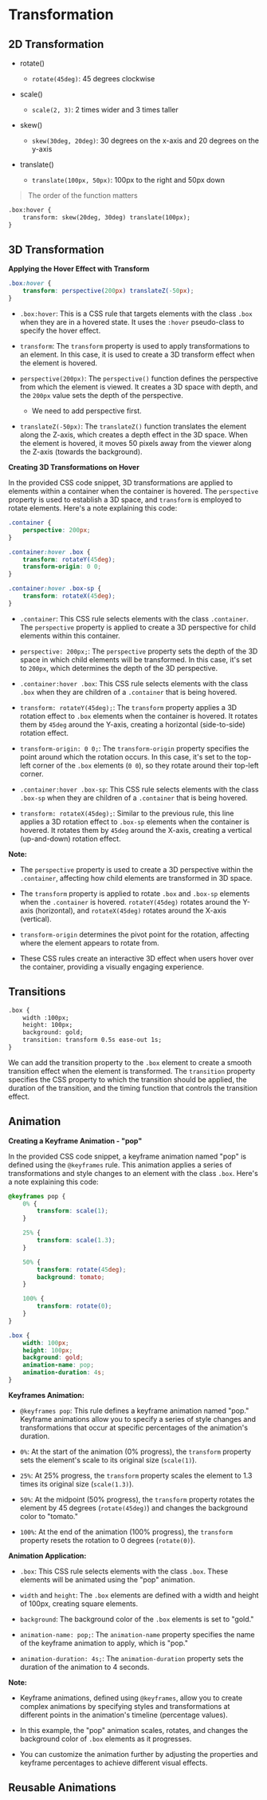 # Transformation

## 2D Transformation
- rotate()
    - `rotate(45deg)`: 45 degrees clockwise

- scale()
    - `scale(2, 3)`: 2 times wider and 3 times taller

- skew()
    - `skew(30deg, 20deg)`: 30 degrees on the x-axis and 20 degrees on the y-axis

- translate()
    - `translate(100px, 50px)`: 100px to the right and 50px down

> The order of the function matters

```html
.box:hover {
    transform: skew(20deg, 30deg) translate(100px);
}
```

## 3D Transformation

**Applying the Hover Effect with Transform**

```css
.box:hover {
    transform: perspective(200px) translateZ(-50px);
}
```

- `.box:hover`: This is a CSS rule that targets elements with the class `.box` when they are in a hovered state. It uses the `:hover` pseudo-class to specify the hover effect.

- `transform`: The `transform` property is used to apply transformations to an element. In this case, it is used to create a 3D transform effect when the element is hovered.

- `perspective(200px)`: The `perspective()` function defines the perspective from which the element is viewed. It creates a 3D space with depth, and the `200px` value sets the depth of the perspective.
    - We need to add perspective first.

- `translateZ(-50px)`: The `translateZ()` function translates the element along the Z-axis, which creates a depth effect in the 3D space. When the element is hovered, it moves 50 pixels away from the viewer along the Z-axis (towards the background).


**Creating 3D Transformations on Hover**

In the provided CSS code snippet, 3D transformations are applied to elements within a container when the container is hovered. The `perspective` property is used to establish a 3D space, and `transform` is employed to rotate elements. Here's a note explaining this code:

```css
.container {
    perspective: 200px;
}

.container:hover .box {
    transform: rotateY(45deg);
    transform-origin: 0 0;
}

.container:hover .box-sp {
    transform: rotateX(45deg);
}
```

- `.container`: This CSS rule selects elements with the class `.container`. The `perspective` property is applied to create a 3D perspective for child elements within this container.

- `perspective: 200px;`: The `perspective` property sets the depth of the 3D space in which child elements will be transformed. In this case, it's set to `200px`, which determines the depth of the 3D perspective.

- `.container:hover .box`: This CSS rule selects elements with the class `.box` when they are children of a `.container` that is being hovered.

- `transform: rotateY(45deg);`: The `transform` property applies a 3D rotation effect to `.box` elements when the container is hovered. It rotates them by `45deg` around the Y-axis, creating a horizontal (side-to-side) rotation effect.

- `transform-origin: 0 0;`: The `transform-origin` property specifies the point around which the rotation occurs. In this case, it's set to the top-left corner of the `.box` elements (`0 0`), so they rotate around their top-left corner.

- `.container:hover .box-sp`: This CSS rule selects elements with the class `.box-sp` when they are children of a `.container` that is being hovered.

- `transform: rotateX(45deg);`: Similar to the previous rule, this line applies a 3D rotation effect to `.box-sp` elements when the container is hovered. It rotates them by `45deg` around the X-axis, creating a vertical (up-and-down) rotation effect.

**Note:**

- The `perspective` property is used to create a 3D perspective within the `.container`, affecting how child elements are transformed in 3D space.

- The `transform` property is applied to rotate `.box` and `.box-sp` elements when the `.container` is hovered. `rotateY(45deg)` rotates around the Y-axis (horizontal), and `rotateX(45deg)` rotates around the X-axis (vertical).

- `transform-origin` determines the pivot point for the rotation, affecting where the element appears to rotate from.

- These CSS rules create an interactive 3D effect when users hover over the container, providing a visually engaging experience.

## Transitions

```html
.box {
    width :100px;
    height: 100px;
    background: gold;
    transition: transform 0.5s ease-out 1s;
}
```
We can add the transition property to the `.box` element to create a smooth transition effect when the element is transformed. The `transition` property specifies the CSS property to which the transition should be applied, the duration of the transition, and the timing function that controls the transition effect.

## Animation

**Creating a Keyframe Animation - "pop"**

In the provided CSS code snippet, a keyframe animation named "pop" is defined using the `@keyframes` rule. This animation applies a series of transformations and style changes to an element with the class `.box`. Here's a note explaining this code:

```css
@keyframes pop {
    0% {
        transform: scale(1);
    }

    25% {
        transform: scale(1.3);
    }

    50% {
        transform: rotate(45deg);
        background: tomato;
    }

    100% {
        transform: rotate(0);
    }
}

.box {
    width: 100px;
    height: 100px;
    background: gold;
    animation-name: pop;
    animation-duration: 4s;
}
```

**Keyframes Animation:**

- `@keyframes pop`: This rule defines a keyframe animation named "pop." Keyframe animations allow you to specify a series of style changes and transformations that occur at specific percentages of the animation's duration.

- `0%`: At the start of the animation (0% progress), the `transform` property sets the element's scale to its original size (`scale(1)`).

- `25%`: At 25% progress, the `transform` property scales the element to 1.3 times its original size (`scale(1.3)`).

- `50%`: At the midpoint (50% progress), the `transform` property rotates the element by 45 degrees (`rotate(45deg)`) and changes the background color to "tomato."

- `100%`: At the end of the animation (100% progress), the `transform` property resets the rotation to 0 degrees (`rotate(0)`).

**Animation Application:**

- `.box`: This CSS rule selects elements with the class `.box`. These elements will be animated using the "pop" animation.

- `width` and `height`: The `.box` elements are defined with a width and height of 100px, creating square elements.

- `background`: The background color of the `.box` elements is set to "gold."

- `animation-name: pop;`: The `animation-name` property specifies the name of the keyframe animation to apply, which is "pop."

- `animation-duration: 4s;`: The `animation-duration` property sets the duration of the animation to 4 seconds.

**Note:**

- Keyframe animations, defined using `@keyframes`, allow you to create complex animations by specifying styles and transformations at different points in the animation's timeline (percentage values).

- In this example, the "pop" animation scales, rotates, and changes the background color of `.box` elements as it progresses.

- You can customize the animation further by adjusting the properties and keyframe percentages to achieve different visual effects.

## Reusable Animations